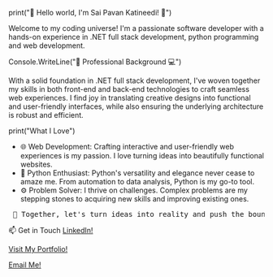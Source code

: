 print("👋 Hello world, I'm Sai Pavan Katineedi! 🚀")
<p> Welcome to my coding universe! I'm a passionate software developer with a hands-on experience in .NET full stack development, python programming and web development. </p>

Console.WriteLine("💼 Professional Background 💻")
<p> With a solid foundation in .NET full stack development, I've woven together my skills in both front-end and back-end technologies to craft seamless web experiences. I find joy in translating creative designs into functional and user-friendly interfaces, while also ensuring the underlying architecture is robust and efficient. </p>

print("What I Love")
<ul>

<li> 🌐 Web Development: Crafting interactive and user-friendly web experiences is my passion. I love turning ideas into beautifully functional websites. </li>

<li> 🐍 Python Enthusiast: Python's versatility and elegance never cease to amaze me. From automation to data analysis, Python is my go-to tool. </li>

<li> ⚙️ Problem Solver: I thrive on challenges. Complex problems are my stepping stones to acquiring new skills and improving existing ones. </li>

</ul>

<pre> 🌟 Together, let's turn ideas into reality and push the boundaries of innovation! 🚀 </pre>

📫 Get in Touch
<a href="https://www.linkedin.com/in/saipavank/"> LinkedIn! </a>

<a href="https://saipavank63.github.io/saipavankatineediPortfolio/"> Visit My Portfolio! </a>

<a href="mailto: saipavank63@gmail.com"> Email Me! </a>
